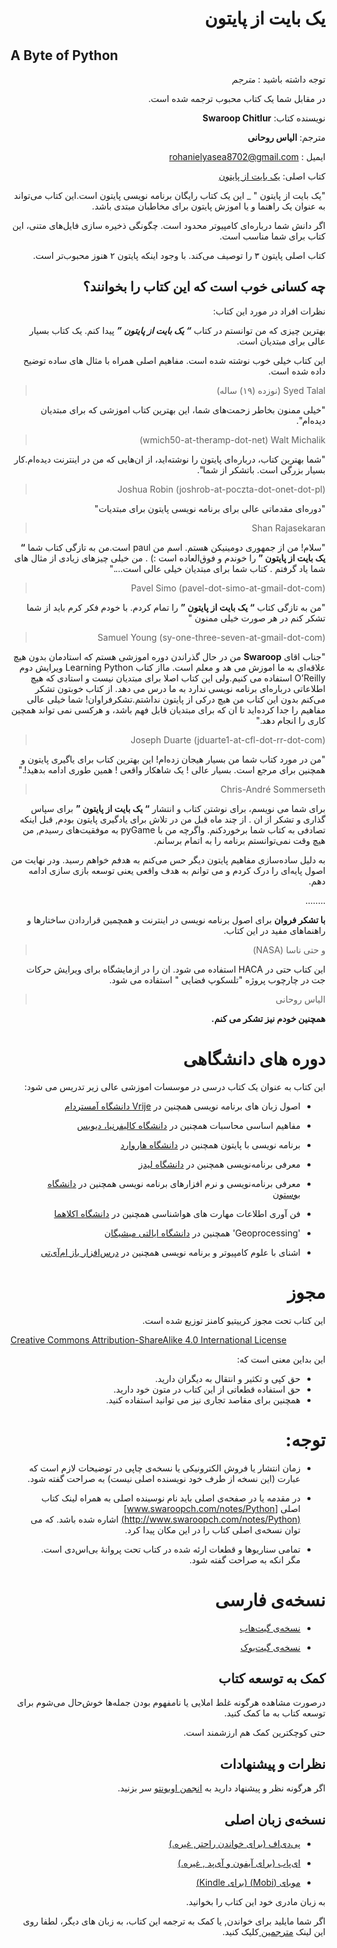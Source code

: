 <div dir=rtl>



#  یک بایت از پایتون 

<div dir=ltr>

## A Byte of Python  

<div dir=rtl>

توجه داشته باشید : *مترجم*

در مقابل شما یک کتاب محبوب ترجمه شده است.

نویسنده کتاب: **Swaroop Chitlur**

مترجم: **الیاس روحانی**


ایمیل : rohanielyasea8702@gmail.com

کتاب اصلی: [ یک بایت از پایتون ](https://python.swaroopch.com/)

"یک بایت از پایتون " _ این یک کتاب رایگان برنامه نویسی پایتون است.این کتاب می‌تواند به عنوان یک راهنما و یا اموزش پایتون برای مخاطبان مبتدی باشد.

اگر دانش شما درباره‌ای کامپیوتر محدود است. چگونگی ذخیره سازی فایل‌های متنی، این کتاب برای شما مناسب است.

کتاب اصلی پایتون ۳ را توصیف می‌کند. با وجود اینکه پایتون ۲ هنوز محبوب‌تر است.

##  چه کسانی خوب است که این کتاب را بخوانند؟

نظرات افراد در مورد این کتاب:

بهترین چیزی که من توانستم در کتاب _**“ یک بایت از پایتون ”**_ پیدا کنم. یک کتاب بسیار عالی برای مبتدیان است.

این کتاب خیلی خوب نوشته شده است. مفاهیم اصلی همراه با مثال های ساده توضیح داده شده است.

> Syed Talal   (نوزده (۱۹) ساله)

"خیلی ممنون بخاطر زحمت‌های شما، این بهترین کتاب اموزشی که برای مبتدیان دیده‌ام".

> wmich50-at-theramp-dot-net) Walt Michalik)

"شما بهترین کتاب، درباره‌ای پایتون را نوشته‌اید، از ان‌هایی که من در اینترنت دیده‌ام.کار بسیار بزرگی است. باتشکر از شما".

> (Joshua Robin (joshrob-at-poczta-dot-onet-dot-pl

"دوره‌ای  مقدماتی  عالی برای برنامه نویسی پایتون برای مبتدیات"

>  Shan Rajasekaran


"سلام! من از جمهوری دومینیکن هستم. اسم من paul است.من به تازگی کتاب شما  **“ یک بایت از پایتون ”** را خوندم و فوق‌العاده است :) . من خیلی چیزهای زیادی از مثال های شما یاد گرفتم . کتاب شما برای مبتدیان خیلی عالی است...."


> (Pavel Simo (pavel-dot-simo-at-gmail-dot-com

"من به تازگی کتاب **“ یک بایت از پایتون ”** را تمام کردم. با خودم فکر کرم باید از شما تشکر کنم در هر صورت خیلی ممنون "

> (Samuel Young (sy-one-three-seven-at-gmail-dot-com

"جناب اقای  **Swaroop**  من در حال گذراندن دوره اموزشی هستم که استادمان بدون هیچ علاقه‌ای به ما اموزش می هد و معلم است. مااز کتاب Learning Python ویرایش دوم  O’Reilly استفاده می کنیم.ولی این کتاب اصلا برای مبتدیان نیست و استادی که هیچ اطلاعاتی درباره‌ای برنامه نویسی ندارد به ما درس می دهد.  از کتاب خوبتون تشکر می‌کنم  بدون این کتاب من هیچ درکی از پایتون نداشتم.تشکرفراوان!  شما خیلی عالی مفاهیم را جدا کرده‌اید تا ان که برای مبتدیان قابل فهم باشد، و هرکسی نمی تواند همچین کاری را انجام دهد."

> (Joseph Duarte (jduarte1-at-cfl-dot-rr-dot-com

"من در مورد کتاب شما من بسیار هیجان زده‌ام! این بهترین کتاب برای یاگیری پایتون و همچنین برای مرجع است. بسیار عالی ! یک شاهکار واقعی ! همین طوری ادامه بدهید!."

> Chris-André Sommerseth

برای شما می نویسم، برای نوشتن کتاب و انتشار **“ یک بایت از پایتون ”** برای سپاس گذاری و تشکر از ان . از چند ماه قبل من در تلاش  برای یادگیری پایتون بودم, قبل اینکه تصادفی به کتاب شما برخوردکنم. واگرچه من با pyGame به موفقیت‌های رسیدم, من هیچ وقت نمی‌توانستم برنامه را به اتمام برسانم.

به دلیل ساده‌سازی مفاهیم پایتون دیگر حس می‌کنم به هدفم خواهم رسید. ودر نهایت من اصول پایه‌ای را درک کردم و می توانم به هدف واقعی یعنی توسعه بازی سازی ادامه دهم.

........


**با تشکر فروان** برای اصول برنامه نویسی در اینترنت و همچمین قراردادن ساختارها و راهنماهای مفید در این کتاب.


> و حتی ناسا (NASA)


این کتاب حتی در НАСА استفاده می شود. ان را در ازمایشگاه برای ویرایش حرکات جت در چارچوب پروژه "تلسکوپ فضایی " استفاده می شود.

> الیاس روحانی

**همچنین خودم نیز تشکر می کنم.**

# دوره های دانشگاهی

این کتاب به عنوان یک کتاب درسی در موسسات اموزشی عالی زیر تدریس می شود:

- اصول زبان های برنامه نویسی همچنین در  [Vrije دانشگاه آمستردام](http://www.few.vu.nl/~nsilvis/PPL/2007/index.html) 
 -  مفاهیم اساسی محاسبات  همچنین در  [دانشگاه کالیفرنیا، دیویس](http://www.cs.ucdavis.edu/courses/exp_course_desc/10.html)

-  برنامه نویسی با پایتون  همچنین در  [دانشگاه هاروارد ](http://www.people.fas.harvard.edu/~preshman/python_winter.html)

-  معرفی برنامه‌نویسی همچنین در [دانشگاه لیدز](http://www.comp.leeds.ac.uk/acom1900/)

- معرفی برنامه‌نویسی و نرم افزارهای برنامه نویسی همچنین در  [دانشگاه بوستون](http://www.cs.bu.edu/courses/cs108/materials.html)

- فن آوری اطلاعات مهارت های هواشناسی همچنین در [دانشگاه اکلاهما ](http://gentry.metr.ou.edu/byteofpython/)

-  'Geoprocessing'  همچنین در [دانشگاه ایالتی میشیگان](http://www.msu.edu/~ashton/classes/825/index.html)

- اشنای با علوم کامپیوتر و برنامه نویسی همچنین در  [درس‌افزار باز ام‌آی‌تی](http://ocw.mit.edu/courses/electrical-engineering-and-computer-science/6-00sc-introduction-to-computer-science-and-programming-spring-2011/references/)






# مجوز

این کتاب تحت مجوز کرییتیو کامنز توزیع شده است.

<div dir=ltr>

[Creative Commons Attribution-ShareAlike 4.0 International License](http://creativecommons.org/licenses/by-sa/4.0/)

<div dir=rtl>


این بداین معنی است که:

-  حق کپی و تکثیر و انتقال به دیگران دارید.
-  حق استفاده قطعاتی از این کتاب در متون خود دارید.
- همچنین برای مقاصد تجاری نیز می توانید استفاده کنید.

# توجه:



-  زمان انتشار یا فروش الکترونیکی یا نسخه‌ی چاپی در توضیحات لازم است  که عبارت (این نسخه از طرف خود نویسنده اصلی نیست)  به صراحت گفته شود.


- در مقدمه یا در صفحه‌ی اصلی باید نام نوسینده اصلی به همراه لینک کتاب اصلی  [www.swaroopch.com/notes/Python](http://www.swaroopch.com/notes/Python)
اشاره شده باشد. که می توان نسخه‌ی اصلی کتاب را در این مکان پیدا کرد.

- تمامی سناریوها و قطعات ارئه شده در کتاب تحت پروانهٔ بی‌اس‌دی است.  مگر انکه به صراحت گفته شود.

# نسخه‌ی فارسی



<div dir=rtl>

- [نسخه‌ی گیت‌هاب](https://github.com/elyas8702/A-Byte-of-Python-Farsi)

-  [نسخه‌ی گیت‌بوک](https://elias_rouhani.gitbooks.io/byte-of-python-persian/content/)







## کمک به توسعه کتاب

درصورت مشاهده هرگونه غلط املایی یا نامفهوم بودن جمله‌ها خوش‌حال می‌شوم برای توسعه کتاب به ما کمک کنید.

حتی کوچکترین کمک هم ارزشمند است.


## نظرات و پیشنهادات

اگر هرگونه نظر و پیشنهاد دارید به [انجمن اوبونتو](https://www.gitbook.com/read/book/elyas/a-byte-of-python-parsi) سر بزنید.


## نسخه‌ی زبان اصلی


- [پی‌دی‌اف  (برای خواندن راحتر, غیره.)](https://www.gitbook.com/download/pdf/book/swaroopch/byte-of-python)
- [ای‌پاب (برای آیفون و آی‌پد , غیره.)](https://www.gitbook.com/download/epub/book/swaroopch/byte-of-python)

- [موبای (Mobi) (برای Kindle)](https://www.gitbook.com/download/mobi/book/swaroopch/byte-of-python)




به زبان مادری خود این کتاب را بخوانید.

اگر شما مایلید برای خواندن, یا کمک به ترجمه این کتاب، به زبان های دیگر، لطفا روی این لینک [مترجمین ](./translations.md#translations) کلیک کنید.
